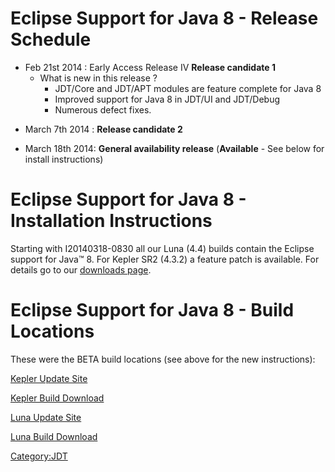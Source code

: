 # Eclipse Support for Java 8 - Release Schedule

  - Feb 21st 2014 : Early Access Release IV **Release candidate 1**
      - What is new in this release ?
          - JDT/Core and JDT/APT modules are feature complete for Java 8
          - Improved support for Java 8 in JDT/UI and JDT/Debug
          - Numerous defect fixes.

<!-- end list -->

  - March 7th 2014 : **Release candidate 2**

<!-- end list -->

  - March 18th 2014: **General availability release** (**Available** -
    See below for install instructions)

# Eclipse Support for Java 8 - Installation Instructions

Starting with I20140318-0830 all our Luna (4.4) builds contain the
Eclipse support for Java™ 8. For Kepler SR2 (4.3.2) a feature patch is
available. For details go to our [downloads
page](http://download.eclipse.org/eclipse/downloads/).

# Eclipse Support for Java 8 - Build Locations

These were the BETA build locations (see above for the new
instructions):

[Kepler Update
Site](http://build.eclipse.org/eclipse/builds/4P/siteDir/updates/4.3-P-builds)

[Kepler Build
Download](http://build.eclipse.org/eclipse/builds/4P/siteDir/eclipse/downloads/drops4/)

[Luna Update
Site](http://build.eclipse.org/eclipse/builds/4Y/siteDir/updates/4.4-Y-builds)

[Luna Build
Download](http://build.eclipse.org/eclipse/builds/4Y/siteDir/eclipse/downloads/drops4/)

[Category:JDT](Category:JDT "wikilink")